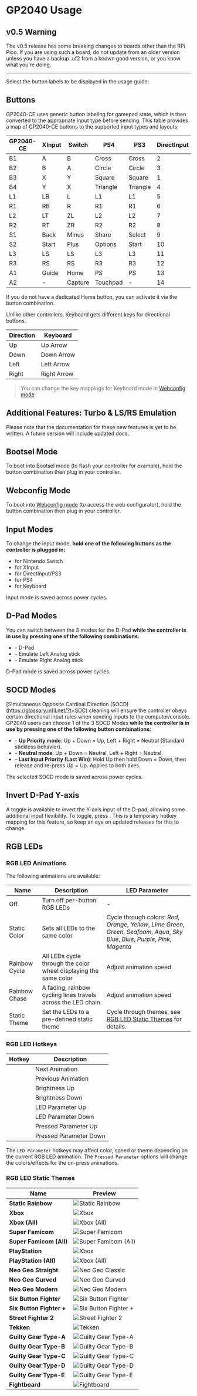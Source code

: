 # GP2040 Usage

## v0.5 Warning

The v0.5 release has some breaking changes to boards other than the RPi Pico. If you are using such a board, do not update from an older version unless you have a backup .uf2 from a known good version, or you know what you're doing.

---

Select the button labels to be displayed in the usage guide: <label-selector></label-selector>

## Buttons

GP2040-CE uses generic button labeling for gamepad state, which is then converted to the appropriate input type before sending. This table provides a map of GP2040-CE buttons to the supported input types and layouts:

| GP2040-CE  | XInput | Switch  | PS4          | PS3          | DirectInput  | Arcade |
| ---------- | ------ | ------- | ------------ | ------------ | ------------ | ------ |
| B1         | A      | B       | Cross        | Cross        | 2            | K1     |
| B2         | B      | A       | Circle       | Circle       | 3            | K2     |
| B3         | X      | Y       | Square       | Square       | 1            | P1     |
| B4         | Y      | X       | Triangle     | Triangle     | 4            | P2     |
| L1         | LB     | L       | L1           | L1           | 5            | P4     |
| R1         | RB     | R       | R1           | R1           | 6            | P3     |
| L2         | LT     | ZL      | L2           | L2           | 7            | K4     |
| R2         | RT     | ZR      | R2           | R2           | 8            | K3     |
| S1         | Back   | Minus   | Share        | Select       | 9            | Coin   |
| S2         | Start  | Plus    | Options      | Start        | 10           | Start  |
| L3         | LS     | LS      | L3           | L3           | 11           | LS     |
| R3         | RS     | RS      | R3           | R3           | 12           | RS     |
| A1         | Guide  | Home    | PS           | PS           | 13           | Home   |
| A2         | -      | Capture | Touchpad     | -            | 14           | -      |

If you do not have a dedicated Home button, you can activate it via the <hotkey v-bind:buttons='["S1", "S2", "Up"]'></hotkey> button combination.

Unlike other controllers, Keyboard gets different keys for directional buttons.

| Direction | Keyboard   |
| --------- | ---------- |
| Up        | Up Arrow   |
| Down      | Down Arrow |
| Left      | Left Arrow |
| Right     | Right Arrow|

> You can change the key mappings for Keyboard mode in [Webconfig mode](web-configurator.md)

## Additional Features: Turbo & LS/RS Emulation

Please note that the documentation for these new features is yet to be written. A future version will include updated docs.

## Bootsel Mode

To boot into Bootsel mode (to flash your controller for example), hold the <hotkey v-bind:buttons='["S1", "S2", "Up"]'></hotkey> button combination then plug in your controller.

## Webconfig Mode

To boot into [Webconfig mode](web-configurator.md) (to access the web configurator), hold the <hotkey v-bind:buttons='["S2"]'></hotkey> button combination then plug in your controller.

## Input Modes

To change the input mode, **hold one of the following buttons as the controller is plugged in:**

* <hotkey v-bind:buttons='["B1"]'></hotkey> for Nintendo Switch
* <hotkey v-bind:buttons='["B2"]'></hotkey> for XInput
* <hotkey v-bind:buttons='["B3"]'></hotkey> for DirectInput/PS3
* <hotkey v-bind:buttons='["B4"]'></hotkey> for PS4
* <hotkey v-bind:buttons='["R2"]'></hotkey> for Keyboard

Input mode is saved across power cycles.

## D-Pad Modes

You can switch between the 3 modes for the D-Pad **while the controller is in use by pressing one of the following combinations:**

* <hotkey v-bind:buttons='["S1", "S2", "Down"]'></hotkey> - D-Pad
* <hotkey v-bind:buttons='["S1", "S2", "Left"]'></hotkey> - Emulate Left Analog stick
* <hotkey v-bind:buttons='["S1", "S2", "Right"]'></hotkey> - Emulate Right Analog stick

D-Pad mode is saved across power cycles.

## SOCD Modes

[Simultaneous Opposite Cardinal Direction (SOCD)(https://glossary.infil.net/?t=SOC) cleaning will ensure the controller obeys certain directional input rules when sending inputs to the computer/console. GP2040 users can choose 1 of the 3 SOCD Modes **while the controller is in use by pressing one of the following button combinations:**

* <hotkey v-bind:buttons='["S2", "A1", "Up"]'></hotkey> - **Up Priority mode**: Up + Down = Up, Left + Right = Neutral (Standard stickless behavior).
* <hotkey v-bind:buttons='["S2", "A1", "Down"]'></hotkey> - **Neutral mode**: Up + Down = Neutral, Left + Right = Neutral.
* <hotkey v-bind:buttons='["S2", "A1", "Left"]'></hotkey> - **Last Input Priority (Last Win)**: Hold Up then hold Down = Down, then release and re-press Up = Up. Applies to both axes.

The selected SOCD mode is saved across power cycles.

## Invert D-Pad Y-axis

A toggle is available to invert the Y-axis input of the D-pad, allowing some additional input flexibility. To toggle, press <hotkey v-bind:buttons='["S2", "A1", "Right"]'></hotkey>. This is a temporary hotkey mapping for this feature, so keep an eye on updated releases for this to change.

## RGB LEDs

### RGB LED Animations

The following animations are available:

| Name | Description | LED Parameter |
| - | - | - |
| Off | Turn off per-button RGB LEDs | - |
| Static Color | Sets all LEDs to the same color | Cycle through colors: *Red*, *Orange*, *Yellow*, *Lime Green*, *Green*, *Seafoam*, *Aqua*, *Sky Blue*, *Blue*, *Purple*, *Pink*, *Magenta* |
| Rainbow Cycle | All LEDs cycle through the color wheel displaying the same color | Adjust animation speed |
| Rainbow Chase | A fading, rainbow cycling lines travels across the LED chain | Adjust animation speed |
| Static Theme | Set the LEDs to a pre-defined static theme | Cycle through themes, see [RGB LED Static Themes](#rgb-led-static-themes) for details. |

### RGB LED Hotkeys

| Hotkey | Description |
| - | - |
| <hotkey v-bind:buttons='["S1", "S2", "B3"]'></hotkey> | Next Animation |
| <hotkey v-bind:buttons='["S1", "S2", "B1"]'></hotkey> | Previous Animation |
| <hotkey v-bind:buttons='["S1", "S2", "B4"]'></hotkey> | Brightness Up |
| <hotkey v-bind:buttons='["S1", "S2", "B2"]'></hotkey> | Brightness Down |
| <hotkey v-bind:buttons='["S1", "S2", "R1"]'></hotkey> | LED Parameter Up |
| <hotkey v-bind:buttons='["S1", "S2", "R2"]'></hotkey> | LED Parameter Down |
| <hotkey v-bind:buttons='["S1", "S2", "L1"]'></hotkey> | Pressed Parameter Up |
| <hotkey v-bind:buttons='["S1", "S2", "L2"]'></hotkey> | Pressed Parameter Down |

The `LED Parameter` hotkeys may affect color, speed or theme depending on the current RGB LED animation. The `Pressed Parameter` options will change the colors/effects for the on-press animations.

### RGB LED Static Themes

| Name | Preview |
| - | - |
| **Static Rainbow** | ![Static Rainbow](./assets/images/led-themes/static-rainbow.png) |
| **Xbox** | ![Xbox](./assets/images/led-themes/xbox.png) |
| **Xbox (All)** | ![Xbox (All)](./assets/images/led-themes/xbox-all.png) |
| **Super Famicom** | ![Super Famicom](./assets/images/led-themes/super-famicom.png) |
| **Super Famicom (All)** | ![Super Famicom (All)](./assets/images/led-themes/super-famicom-all.png) |
| **PlayStation** | ![Xbox](./assets/images/led-themes/playstation.png) |
| **PlayStation (All)** | ![Xbox (All)](./assets/images/led-themes/playstation-all.png) |
| **Neo Geo Straight** | ![Neo Geo Classic](./assets/images/led-themes/neogeo-straight.png) |
| **Neo Geo Curved** | ![Neo Geo Curved](./assets/images/led-themes/neogeo-curved.png) |
| **Neo Geo Modern** | ![Neo Geo Modern](./assets/images/led-themes/neogeo-modern.png) |
| **Six Button Fighter** | ![Six Button Fighter](./assets/images/led-themes/six-button-fighter.png) |
| **Six Button Fighter +** | ![Six Button Fighter +](./assets/images/led-themes/six-button-fighter-plus.png) |
| **Street Fighter 2** | ![Street Fighter 2](./assets/images/led-themes/street-fighter-2.png) |
| **Tekken** | ![Tekken](./assets/images/led-themes/tekken.png) |
| **Guilty Gear Type-A** | ![Guilty Gear Type-A](./assets/images/led-themes/guilty-gear-type-a.png) |
| **Guilty Gear Type-B** | ![Guilty Gear Type-B](./assets/images/led-themes/guilty-gear-type-b.png) |
| **Guilty Gear Type-C** | ![Guilty Gear Type-C](./assets/images/led-themes/guilty-gear-type-c.png) |
| **Guilty Gear Type-D** | ![Guilty Gear Type-D](./assets/images/led-themes/guilty-gear-type-d.png) |
| **Guilty Gear Type-E** | ![Guilty Gear Type-E](./assets/images/led-themes/guilty-gear-type-e.png) |
| **Fightboard** | ![Fightboard](./assets/images/led-themes/fightboard.png) |
